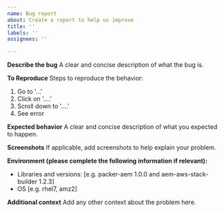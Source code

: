 ```yaml
---
name: Bug report
about: Create a report to help us improve
title: ''
labels: ''
assignees: ''

---
```


**Describe the bug**
A clear and concise description of what the bug is.

**To Reproduce**
Steps to reproduce the behavior:
1. Go to '...'
2. Click on '....'
3. Scroll down to '....'
4. See error

**Expected behavior**
A clear and concise description of what you expected to happen.

**Screenshots**
If applicable, add screenshots to help explain your problem.

**Environment (please complete the following information if relevant):**
 - Libraries and versions: [e.g. packer-aem 1.0.0 and aem-aws-stack-builder 1.2.3]
 - OS [e.g. rhel7, amz2]

**Additional context**
Add any other context about the problem here.
